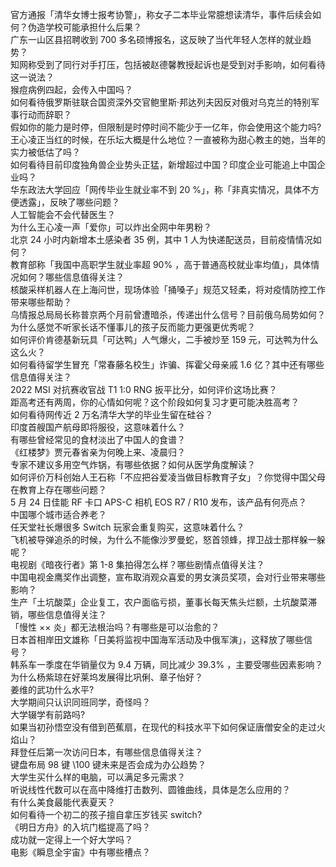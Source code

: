 官方通报「清华女博士报考协警」，称女子二本毕业常臆想读清华，事件后续会如何？伪造学校可能承担什么后果？  
广东一山区县招聘收到 700 多名硕博报名，这反映了当代年轻人怎样的就业趋势？  
知网称受到了同行对手打压，包括被赵德馨教授起诉也是受到对手影响，如何看待这一说法？  
猴痘病例四起，会传入中国吗？  
如何看待俄罗斯驻联合国资深外交官鲍里斯·邦达列夫因反对俄对乌克兰的特别军事行动而辞职？  
假如你的能力是时停，但限制是时停时间不能少于一亿年，你会使用这个能力吗?  
王心凌正当红的时候，在乐坛大概是什么地位？一直被称为甜心教主的她，当年的实力被低估了吗？  
如何看待目前印度独角兽企业势头正猛，新增超过中国？印度企业可能追上中国企业吗？  
华东政法大学回应「网传毕业生就业率不到 20 %」，称「非真实情况，具体不方便透露」，反映了哪些问题？  
人工智能会不会代替医生？  
为什么王心凌一声「爱你」可以炸出全网中年男粉？  
北京 24 小时内新增本土感染者 35 例，其中 1 人为快递配送员，目前疫情情况如何？  
教育部称「我国中高职学生就业率超 90% ，高于普通高校就业率均值」，具体情况如何？哪些信息值得关注？  
核酸采样机器人在上海问世，现场体验「捅嗓子」规范又轻柔，将对疫情防控工作带来哪些帮助？  
乌情报总局局长称普京两个月前曾遭暗杀，传递出什么信号？目前俄乌局势如何？  
为什么感觉不听家长话不懂事儿的孩子反而能力更强更优秀呢？  
如何评价肯德基新玩具「可达鸭」人气爆火，二手被炒至 159 元，可达鸭为什么这么火？  
如何看待留学生冒充「常春藤名校生」诈骗、挥霍父母亲戚 1.6 亿？其中还有哪些信息值得关注？  
2022 MSI 对抗赛收官战 T1 1:0 RNG 扳平比分，如何评价这场比赛？  
距高考还有两周，你的心情如何呢？这个阶段如何复习才更可能决胜高考？  
如何看待网传近 2 万名清华大学的毕业生留在硅谷？  
印度首艘国产航母即将服役，这意味着什么？  
有哪些曾经常见的食材淡出了中国人的食谱？  
《红楼梦》贾元春省亲为何晚上来、凌晨归？  
专家不建议多用空气炸锅，有哪些依据？如何从医学角度解读？  
如何评价万科创始人王石称「不应把谷爱凌当做目标教育子女」？你觉得中国父母在教育上存在哪些问题？  
5 月 24 日佳能 RF 卡口 APS-C 相机 EOS R7 / R10 发布，该产品有何亮点？  
中国哪个城市适合养老？  
任天堂社长爆很多 Switch 玩家会重复购买，这意味着什么？  
飞机被导弹追杀的时候，为什么不能像沙罗曼蛇，怒首领蜂，捍卫战士那样躲一躲呢？  
电视剧《暗夜行者》第 1-8 集拍得怎么样？哪些剧情点值得关注？  
中国电视金鹰奖作出调整，宣布取消观众喜爱的男女演员奖项，会对行业带来哪些影响？  
生产「土坑酸菜」企业复工，农户面临亏损，董事长每天焦头烂额，土坑酸菜滞销，哪些信息值得关注？  
「慢性 ×× 炎」都无法根治吗？有哪些是可以治愈的？  
日本首相岸田文雄称「日美将监视中国海军活动及中俄军演」，这释放了哪些信号？  
韩系车一季度在华销量仅为 9.4 万辆，同比减少 39.3% ，主要受哪些因素影响？  
为什么杨紫琼在好莱坞发展得比巩俐、章子怡好？  
姜维的武功什么水平?  
大学期间只认识同班同学，奇怪吗？  
大学辍学有前路吗?  
如果当初孙悟空没有借到芭蕉扇，在现代的科技水平下如何保证唐僧安全的走过火焰山？  
拜登任后第一次访问日本，有哪些信息值得关注？  
键盘布局 98 键 \100 键未来是否会成为办公趋势？  
大学生买什么样的电脑，可以满足多元需求？  
听说线性代数可以在高中降维打击数列、圆锥曲线，具体是怎么应用的？  
有什么美食最能代表夏天？  
如何看待一个初二的孩子擅自拿压岁钱买 switch?  
《明日方舟》的入坑门槛提高了吗？  
成功就一定得上一个好大学吗？  
电影《瞬息全宇宙》中有哪些槽点？  
